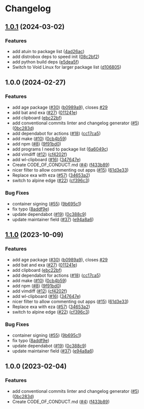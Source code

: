 # Changelog

## [1.0.1](https://github.com/reddiewalsh/boxkit/compare/v1.0.0...v1.0.1) (2024-03-02)


### Features

* add atuin to package list ([4ad26ac](https://github.com/reddiewalsh/boxkit/commit/4ad26acd1eea29659e4cfa032477cdfa5e000820))
* add distrobox deps to speed init ([08c2bf2](https://github.com/reddiewalsh/boxkit/commit/08c2bf28175b96ca284933c5abb99e58df3a1f21))
* add python build deps ([e5dea5f](https://github.com/reddiewalsh/boxkit/commit/e5dea5f04c197d17574c6fb9c56cd7e793943c89))
* Switch to Void Linux for larger package list ([d106805](https://github.com/reddiewalsh/boxkit/commit/d1068057864dbd2b4ce4a8c75db2950cef7e0789))

## 1.0.0 (2024-02-27)


### Features

* add age package ([#30](https://github.com/reddiewalsh/boxkit/issues/30)) ([b0989a9](https://github.com/reddiewalsh/boxkit/commit/b0989a9f791771999c105122b64cbf8687574650)), closes [#29](https://github.com/reddiewalsh/boxkit/issues/29)
* add bat and exa ([#27](https://github.com/reddiewalsh/boxkit/issues/27)) ([011241e](https://github.com/reddiewalsh/boxkit/commit/011241e4ac1fdee5f3fbe8b8321e44ba8a0cb561))
* add clipboard ([ebc22bf](https://github.com/reddiewalsh/boxkit/commit/ebc22bf72a10043ebec55c285dfe5274f1378cc5))
* add conventional commits linter and changelog generator ([#5](https://github.com/reddiewalsh/boxkit/issues/5)) ([0bc283d](https://github.com/reddiewalsh/boxkit/commit/0bc283d271878071ef50a413bab48f3bfc1ab312))
* add dependabot for actions ([#18](https://github.com/reddiewalsh/boxkit/issues/18)) ([cc17ca5](https://github.com/reddiewalsh/boxkit/commit/cc17ca5202c1777d5e64799b00cb235b72027e24))
* add make ([#10](https://github.com/reddiewalsh/boxkit/issues/10)) ([0cb4b59](https://github.com/reddiewalsh/boxkit/commit/0cb4b59cdd98c47d2f6bfa21f801b99b045d5e40))
* add npm ([#8](https://github.com/reddiewalsh/boxkit/issues/8)) ([9f91bd0](https://github.com/reddiewalsh/boxkit/commit/9f91bd09272617c7b9203014222353265dc24947))
* add programs I need to package list ([6a6049c](https://github.com/reddiewalsh/boxkit/commit/6a6049c47573f1c6b06ea6ac67e8f168cf06feb7))
* add vimdiff ([#12](https://github.com/reddiewalsh/boxkit/issues/12)) ([cf4202f](https://github.com/reddiewalsh/boxkit/commit/cf4202f76752561d9b926c81933342a119e8a258))
* add wl-clipboard ([#16](https://github.com/reddiewalsh/boxkit/issues/16)) ([347647e](https://github.com/reddiewalsh/boxkit/commit/347647ea7f9f7bdb3b42d2a565df866f027a7ade))
* Create CODE_OF_CONDUCT.md ([#4](https://github.com/reddiewalsh/boxkit/issues/4)) ([f433b89](https://github.com/reddiewalsh/boxkit/commit/f433b89a1ed125c6c0a251c1eec60525cfe35820))
* nicer filter to allow commenting out apps ([#15](https://github.com/reddiewalsh/boxkit/issues/15)) ([61d3e33](https://github.com/reddiewalsh/boxkit/commit/61d3e330beb9c2a8bd557ef3872aa6595c76b1b2))
* Replace exa with eza ([#57](https://github.com/reddiewalsh/boxkit/issues/57)) ([34653a2](https://github.com/reddiewalsh/boxkit/commit/34653a2dde5b4e1cf895a2d65fc9168e064fa224))
* switch to alpine edge ([#22](https://github.com/reddiewalsh/boxkit/issues/22)) ([cf396c3](https://github.com/reddiewalsh/boxkit/commit/cf396c369ae8d8bb052df9b0c39d392f61b909ba))


### Bug Fixes

* container signing ([#55](https://github.com/reddiewalsh/boxkit/issues/55)) ([9b695c1](https://github.com/reddiewalsh/boxkit/commit/9b695c1a21a94e7b6a40f5175408b8fc650e9413))
* fix typo ([8addf9e](https://github.com/reddiewalsh/boxkit/commit/8addf9e4499a83b2b9b591e9808470f3e3f6a46e))
* update dependabot ([#19](https://github.com/reddiewalsh/boxkit/issues/19)) ([0c388c9](https://github.com/reddiewalsh/boxkit/commit/0c388c958985cdc7d3c2d3de5d6d58de09472edf))
* update maintainer field ([#37](https://github.com/reddiewalsh/boxkit/issues/37)) ([e94a8a6](https://github.com/reddiewalsh/boxkit/commit/e94a8a69c34f5692514ebcc8c3ac21e2f33aa947))

## [1.1.0](https://github.com/ublue-os/boxkit/compare/v1.0.0...v1.1.0) (2023-10-09)


### Features

* add age package ([#30](https://github.com/ublue-os/boxkit/issues/30)) ([b0989a9](https://github.com/ublue-os/boxkit/commit/b0989a9f791771999c105122b64cbf8687574650)), closes [#29](https://github.com/ublue-os/boxkit/issues/29)
* add bat and exa ([#27](https://github.com/ublue-os/boxkit/issues/27)) ([011241e](https://github.com/ublue-os/boxkit/commit/011241e4ac1fdee5f3fbe8b8321e44ba8a0cb561))
* add clipboard ([ebc22bf](https://github.com/ublue-os/boxkit/commit/ebc22bf72a10043ebec55c285dfe5274f1378cc5))
* add dependabot for actions ([#18](https://github.com/ublue-os/boxkit/issues/18)) ([cc17ca5](https://github.com/ublue-os/boxkit/commit/cc17ca5202c1777d5e64799b00cb235b72027e24))
* add make ([#10](https://github.com/ublue-os/boxkit/issues/10)) ([0cb4b59](https://github.com/ublue-os/boxkit/commit/0cb4b59cdd98c47d2f6bfa21f801b99b045d5e40))
* add npm ([#8](https://github.com/ublue-os/boxkit/issues/8)) ([9f91bd0](https://github.com/ublue-os/boxkit/commit/9f91bd09272617c7b9203014222353265dc24947))
* add vimdiff ([#12](https://github.com/ublue-os/boxkit/issues/12)) ([cf4202f](https://github.com/ublue-os/boxkit/commit/cf4202f76752561d9b926c81933342a119e8a258))
* add wl-clipboard ([#16](https://github.com/ublue-os/boxkit/issues/16)) ([347647e](https://github.com/ublue-os/boxkit/commit/347647ea7f9f7bdb3b42d2a565df866f027a7ade))
* nicer filter to allow commenting out apps ([#15](https://github.com/ublue-os/boxkit/issues/15)) ([61d3e33](https://github.com/ublue-os/boxkit/commit/61d3e330beb9c2a8bd557ef3872aa6595c76b1b2))
* Replace exa with eza ([#57](https://github.com/ublue-os/boxkit/issues/57)) ([34653a2](https://github.com/ublue-os/boxkit/commit/34653a2dde5b4e1cf895a2d65fc9168e064fa224))
* switch to alpine edge ([#22](https://github.com/ublue-os/boxkit/issues/22)) ([cf396c3](https://github.com/ublue-os/boxkit/commit/cf396c369ae8d8bb052df9b0c39d392f61b909ba))


### Bug Fixes

* container signing ([#55](https://github.com/ublue-os/boxkit/issues/55)) ([9b695c1](https://github.com/ublue-os/boxkit/commit/9b695c1a21a94e7b6a40f5175408b8fc650e9413))
* fix typo ([8addf9e](https://github.com/ublue-os/boxkit/commit/8addf9e4499a83b2b9b591e9808470f3e3f6a46e))
* update dependabot ([#19](https://github.com/ublue-os/boxkit/issues/19)) ([0c388c9](https://github.com/ublue-os/boxkit/commit/0c388c958985cdc7d3c2d3de5d6d58de09472edf))
* update maintainer field ([#37](https://github.com/ublue-os/boxkit/issues/37)) ([e94a8a6](https://github.com/ublue-os/boxkit/commit/e94a8a69c34f5692514ebcc8c3ac21e2f33aa947))

## 1.0.0 (2023-02-04)


### Features

* add conventional commits linter and changelog generator ([#5](https://github.com/ublue-os/boxkit/issues/5)) ([0bc283d](https://github.com/ublue-os/boxkit/commit/0bc283d271878071ef50a413bab48f3bfc1ab312))
* Create CODE_OF_CONDUCT.md ([#4](https://github.com/ublue-os/boxkit/issues/4)) ([f433b89](https://github.com/ublue-os/boxkit/commit/f433b89a1ed125c6c0a251c1eec60525cfe35820))
